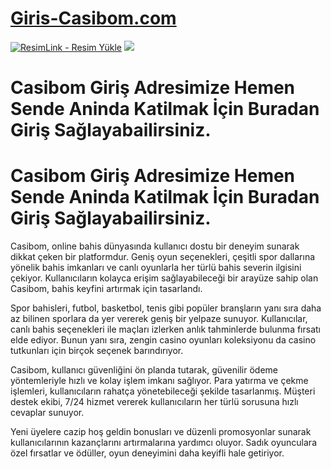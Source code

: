 # <a href="https://l24.im/SJRZr">Giris-Casibom.com</a>

<meta charset="UTF-8">
    <meta name="viewport" content="width=device-width, initial-scale=1.0">
</head>
<body>
<a href="https://l24.im/SJRZr" title="ResimLink - Resim Yükle"><img src="[https://r.resimlink.com/nLk2ORyP.jpg](https://framerusercontent.com/images/egXvbo7KR6lI4HG2odPj0F01c.png?scale-down-to=1024)" title="ResimLink - Resim Yükle" alt="ResimLink - Resim Yükle"></a>
<a href="https://l24.im/SJRZr">
    <img src="https://r.resimlink.com/cIsTDQheZb.jpg" />
</a>
</a>
  
  # Casibom Giriş Adresimize Hemen Sende Aninda Katilmak İçin Buradan Giriş Sağlayabailirsiniz.

# Casibom Giriş Adresimize Hemen Sende Aninda Katilmak İçin Buradan Giriş Sağlayabailirsiniz.

Casibom, online bahis dünyasında kullanıcı dostu bir deneyim sunarak dikkat çeken bir platformdur. Geniş oyun seçenekleri, çeşitli spor dallarına yönelik bahis imkanları ve canlı oyunlarla her türlü bahis severin ilgisini çekiyor. Kullanıcıların kolayca erişim sağlayabileceği bir arayüze sahip olan Casibom, bahis keyfini artırmak için tasarlandı.

Spor bahisleri, futbol, basketbol, tenis gibi popüler branşların yanı sıra daha az bilinen sporlara da yer vererek geniş bir yelpaze sunuyor. Kullanıcılar, canlı bahis seçenekleri ile maçları izlerken anlık tahminlerde bulunma fırsatı elde ediyor. Bunun yanı sıra, zengin casino oyunları koleksiyonu da casino tutkunları için birçok seçenek barındırıyor.

Casibom, kullanıcı güvenliğini ön planda tutarak, güvenilir ödeme yöntemleriyle hızlı ve kolay işlem imkanı sağlıyor. Para yatırma ve çekme işlemleri, kullanıcıların rahatça yönetebileceği şekilde tasarlanmış. Müşteri destek ekibi, 7/24 hizmet vererek kullanıcıların her türlü sorusuna hızlı cevaplar sunuyor.

Yeni üyelere cazip hoş geldin bonusları ve düzenli promosyonlar sunarak kullanıcılarının kazançlarını artırmalarına yardımcı oluyor. Sadık oyunculara özel fırsatlar ve ödüller, oyun deneyimini daha keyifli hale getiriyor.
